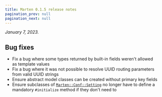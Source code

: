 ```yaml
---
title: Marten 0.1.5 release notes
pagination_prev: null
pagination_next: null
---
```


_January 7, 2023._

## Bug fixes

* Fix a bug where some types returned by built-in fields weren't allowed as template values
* Fix a bug where it was not possible to resolve UUID routing parameters from valid UUID strings
* Ensure abstract model classes can be created without primary key fields
* Ensure subclasses of [`Marten::Conf::Setting`](pathname:///api/0.1/Marten/Conf/Settings.html) no longer have to define a mandatory `#initialize` method if they don't need to
